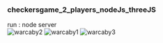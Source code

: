 ﻿### checkersgame_2_players_nodeJs_threeJS
 
 run : node server 
<br/>
![warcaby2](https://user-images.githubusercontent.com/62243649/150592407-db41bb8f-f568-496e-b571-34424912d78e.PNG)
![warcaby1](https://user-images.githubusercontent.com/62243649/150592419-3b6b8d86-14c0-4f8b-9e84-7ac002100fed.PNG)
![warcaby3](https://user-images.githubusercontent.com/62243649/150592424-c24d801e-f07e-492d-b30f-5948be4efb67.PNG)
